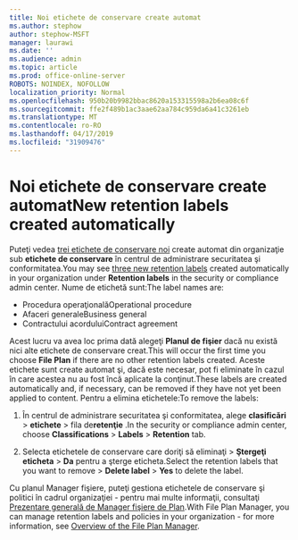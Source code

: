 ```yaml
---
title: Noi etichete de conservare create automat
ms.author: stephow
author: stephow-MSFT
manager: laurawi
ms.date: ''
ms.audience: admin
ms.topic: article
ms.prod: office-online-server
ROBOTS: NOINDEX, NOFOLLOW
localization_priority: Normal
ms.openlocfilehash: 950b20b9982bbac8620a153315598a2b6ea08c6f
ms.sourcegitcommit: ffe2f489b1ac3aae62aa784c959da6a41c3261eb
ms.translationtype: MT
ms.contentlocale: ro-RO
ms.lasthandoff: 04/17/2019
ms.locfileid: "31909476"
---
```

# <a name="new-retention-labels-created-automatically"></a><span data-ttu-id="618e6-102">Noi etichete de conservare create automat</span><span class="sxs-lookup"><span data-stu-id="618e6-102">New retention labels created automatically</span></span>

<span data-ttu-id="618e6-103">Puteţi vedea [trei etichete de conservare noi](https://docs.microsoft.com/en-us/office365/securitycompliance/file-plan-manager#default-retention-labels-and-label-policy) create automat din organizaţie sub **etichete de conservare** în centrul de administrare securitatea şi conformitatea.</span><span class="sxs-lookup"><span data-stu-id="618e6-103">You may see [three new retention labels](https://docs.microsoft.com/en-us/office365/securitycompliance/file-plan-manager#default-retention-labels-and-label-policy) created automatically in your organization under **Retention labels** in the security or compliance admin center.</span></span> <span data-ttu-id="618e6-104">Nume de etichetă sunt:</span><span class="sxs-lookup"><span data-stu-id="618e6-104">The label names are:</span></span>

- <span data-ttu-id="618e6-105">Procedura operaţională</span><span class="sxs-lookup"><span data-stu-id="618e6-105">Operational procedure</span></span>
- <span data-ttu-id="618e6-106">Afaceri generale</span><span class="sxs-lookup"><span data-stu-id="618e6-106">Business general</span></span>
- <span data-ttu-id="618e6-107">Contractului acordului</span><span class="sxs-lookup"><span data-stu-id="618e6-107">Contract agreement</span></span>

<span data-ttu-id="618e6-108">Acest lucru va avea loc prima dată alegeţi **Planul de fişier** dacă nu există nici alte etichete de conservare creat.</span><span class="sxs-lookup"><span data-stu-id="618e6-108">This will occur the first time you choose **File Plan** if there are no other retention labels created.</span></span> <span data-ttu-id="618e6-109">Aceste etichete sunt create automat şi, dacă este necesar, pot fi eliminate în cazul în care acestea nu au fost încă aplicate la conţinut.</span><span class="sxs-lookup"><span data-stu-id="618e6-109">These labels are created automatically and, if necessary, can be removed if they have not yet been applied to content.</span></span> <span data-ttu-id="618e6-110">Pentru a elimina etichetele:</span><span class="sxs-lookup"><span data-stu-id="618e6-110">To remove the labels:</span></span>

1. <span data-ttu-id="618e6-111">În centrul de administrare securitatea şi conformitatea, alege **clasificări** > **etichete** > fila de**retenţie** .</span><span class="sxs-lookup"><span data-stu-id="618e6-111">In the security or compliance admin center, choose **Classifications** > **Labels** > **Retention** tab.</span></span>

1. <span data-ttu-id="618e6-112">Selecta etichetele de conservare care doriţi să eliminaţi > **Ştergeţi eticheta** > **Da** pentru a şterge eticheta.</span><span class="sxs-lookup"><span data-stu-id="618e6-112">Select the retention labels that you want to remove > **Delete label** > **Yes** to delete the label.</span></span>

<span data-ttu-id="618e6-113">Cu planul Manager fişiere, puteţi gestiona etichetele de conservare şi politici în cadrul organizaţiei - pentru mai multe informaţii, consultaţi [Prezentare generală de Manager fişiere de Plan](https://docs.microsoft.com/en-us/office365/securitycompliance/file-plan-manager).</span><span class="sxs-lookup"><span data-stu-id="618e6-113">With File Plan Manager, you can manage retention labels and policies in your organization - for more information, see [Overview of the File Plan Manager](https://docs.microsoft.com/en-us/office365/securitycompliance/file-plan-manager).</span></span>